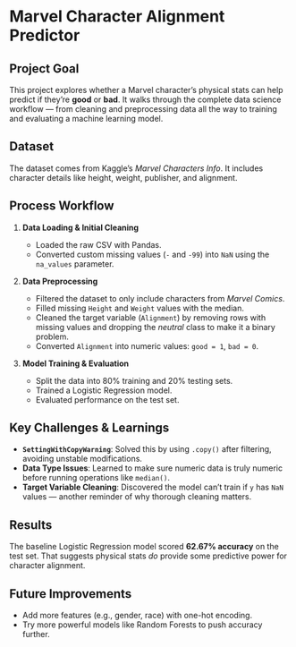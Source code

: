 # Marvel Character Alignment Predictor

## Project Goal
This project explores whether a Marvel character’s physical stats can help predict if they’re **good** or **bad**. It walks through the complete data science workflow — from cleaning and preprocessing data all the way to training and evaluating a machine learning model.

## Dataset
The dataset comes from Kaggle’s *Marvel Characters Info*. It includes character details like height, weight, publisher, and alignment.

## Process Workflow
1. **Data Loading & Initial Cleaning**  
   * Loaded the raw CSV with Pandas.  
   * Converted custom missing values (`-` and `-99`) into `NaN` using the `na_values` parameter.  

2. **Data Preprocessing**  
   * Filtered the dataset to only include characters from *Marvel Comics*.  
   * Filled missing `Height` and `Weight` values with the median.  
   * Cleaned the target variable (`Alignment`) by removing rows with missing values and dropping the *neutral* class to make it a binary problem.  
   * Converted `Alignment` into numeric values: `good = 1`, `bad = 0`.  

3. **Model Training & Evaluation**  
   * Split the data into 80% training and 20% testing sets.  
   * Trained a Logistic Regression model.  
   * Evaluated performance on the test set.  

## Key Challenges & Learnings
* **`SettingWithCopyWarning`**: Solved this by using `.copy()` after filtering, avoiding unstable modifications.  
* **Data Type Issues**: Learned to make sure numeric data is truly numeric before running operations like `median()`.  
* **Target Variable Cleaning**: Discovered the model can’t train if `y` has `NaN` values — another reminder of why thorough cleaning matters.  

## Results
The baseline Logistic Regression model scored **62.67% accuracy** on the test set. That suggests physical stats *do* provide some predictive power for character alignment.  

## Future Improvements
* Add more features (e.g., gender, race) with one-hot encoding.  
* Try more powerful models like Random Forests to push accuracy further.  
